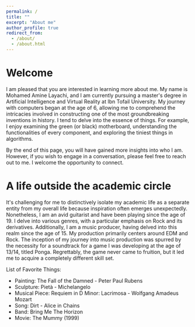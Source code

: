 ```yaml
---
permalink: /
title: ""
excerpt: "About me"
author_profile: true
redirect_from: 
  - /about/
  - /about.html
---
```

**Welcome**
===========================
I am pleased that you are interested in learning more about me. My name is Mohamed Amine Layachi, and I am currently pursuing a master's degree in Artificial Intelligence and Virtual Reality at Ibn Tofail University. My journey with computers began at the age of 6, allowing me to comprehend the intricacies involved in constructing one of the most groundbreaking inventions in history. I tend to delve into the essence of things. For example, I enjoy examining the green (or black) motherboard, understanding the functionalities of every component, and exploring the tiniest things in algorithms.

By the end of this page, you will have gained more insights into who I am. However, if you wish to engage in a conversation, please feel free to reach out to me. I welcome the opportunity to connect.

**A life outside the academic circle**
======
It's challenging for me to distinctively isolate my academic life as a separate entity from my overall life because inspiration often emerges unexpectedly. Nonetheless, I am an avid guitarist and have been playing since the age of 19. I delve into various genres, with a particular emphasis on Rock and its derivatives. Additionally, I am a music producer, having delved into this realm since the age of 15. My production primarily centers around EDM and Rock. The inception of my journey into music production was spurred by the necessity for a soundtrack for a game I was developing at the age of 13/14, titled Ponga. Regrettably, the game never came to fruition, but it led me to acquire a completely different skill set.

List of Favorite Things:
* Painting: The Fall of the Damned - Peter Paul Rubens
* Sculpture: Pietà - Michelangelo
* Musical Piece: Requiem in D Minor: Lacrimosa - Wolfgang Amadeus Mozart
* Song: Dirt - Alice in Chains
* Band: Bring Me The Horizon
* Movie: The Mummy (1999)



